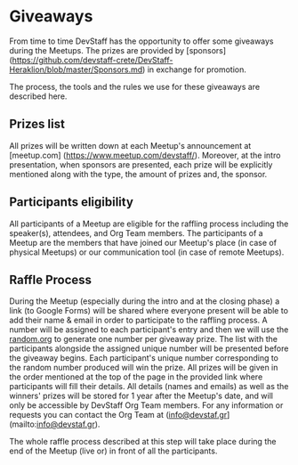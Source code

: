 # Giveaways
From time to time DevStaff has the opportunity to offer some giveaways during 
the Meetups. The prizes are provided by [sponsors]
(https://github.com/devstaff-crete/DevStaff-Heraklion/blob/master/Sponsors.md) 
in exchange for promotion.

The process, the tools and the rules we use for these giveaways are described here.

## Prizes list
All prizes will be written down at each Meetup's announcement at [meetup.com]
(https://www.meetup.com/devstaff/). Moreover, at the intro presentation, when 
sponsors are presented, each prize will be explicitly mentioned along with the 
type, the amount of prizes and, the sponsor.

## Participants eligibility
All participants of a Meetup are eligible for the raffling process including 
the speaker(s), attendees, and Org Team members. The participants of a Meetup 
are the members that have joined our Meetup's place (in case of physical 
Meetups) or our communication tool (in case of remote Meetups).

## Raffle Process
During the Meetup (especially during the intro and at the closing phase) a 
link (to Google Forms) will be shared where everyone present will be able to 
add their name & email in order to participate to the raffling process. A 
number will be assigned to each participant's entry and then we will use the 
[random.org](https://www.random.org/) to generate one number per giveaway 
prize. The list with the participants alongside the assigned unique number 
will be presented before the giveaway begins. Each participant's unique number 
corresponding to the random number produced will win the prize. All prizes 
will be given in the order mentioned at the top of the page in the provided 
link where participants will fill their details. All details (names and 
emails) as well as the winners' prizes will be stored for 1 year after the 
Meetup's date, and will only be accessible by DevStaff Org Team members. 
For any information or requests you can contact the Org Team at 
(info@devstaf.gr](mailto:info@devstaf.gr).

The whole raffle process described at this step will take place during the end 
of the Meetup (live or) in front of all the participants.
